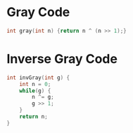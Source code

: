 # Gray Code

```cpp
int gray(int n) {return n ^ (n >> 1);}
```

# Inverse Gray Code

```cpp
int invGray(int g) {
    int n = 0;
    while(g) {
        n ^= g;
        g >> 1;
    }
    return n;
}
```
